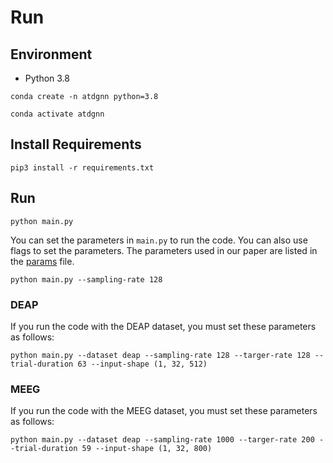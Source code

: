 # Run

## Environment

- Python 3.8

```shell
conda create -n atdgnn python=3.8
```

```shell
conda activate atdgnn
```

## Install Requirements

```shell
pip3 install -r requirements.txt
```

## Run

```shell
python main.py
```

You can set the parameters in `main.py` to run the code. You can also use flags to set the parameters. The parameters used in our paper are listed in the [params](./params.md) file.

```shell
python main.py --sampling-rate 128
```

### DEAP

If you run the code with the DEAP dataset, you must set these parameters as follows:

```shell
python main.py --dataset deap --sampling-rate 128 --targer-rate 128 --trial-duration 63 --input-shape (1, 32, 512)
```

### MEEG

If you run the code with the MEEG dataset, you must set these parameters as follows:

```shell
python main.py --dataset deap --sampling-rate 1000 --targer-rate 200 --trial-duration 59 --input-shape (1, 32, 800)
```
